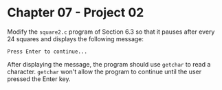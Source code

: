 # Chapter 07 - Project 02

Modify the `square2.c` program of Section 6.3 so that it pauses after every 24
squares and displays the following message:

```
Press Enter to continue...
```

After displaying the message, the program should use `getchar` to read a
character.  `getchar` won't allow the program to continue until the user pressed
the Enter key.
